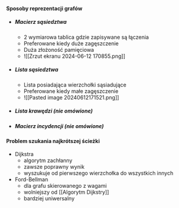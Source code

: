 #### Sposoby reprezentacji grafów
- ##### Macierz sąsiedztwa
	- 2 wymiarowa tablica gdzie zapisywane są łączenia
	- Preferowane kiedy duże zagęszczenie
	- Duża złożoność pamięciowa
	- ![[Zrzut ekranu 2024-06-12 170855.png]]
- ##### Lista sąsiedztwa
	- Lista posiadająca wierzchołki sąsiadujące
	- Preferowane kiedy małe zagęszczenie
	- ![[Pasted image 20240612171521.png]]
- ##### Lista krawędzi (nie omówione)
- ##### Macierz incydencji (nie omówione)

#### Problem szukania najkrótszej ścieżki
- Dijkstra
	- algorytm zachłanny
	- zawsze poprawny wynik
	- wyszukuje od pierwszego wierzchołka do wszystkich innych
- Ford-Bellman
	- dla grafu skierowanego z wagami
	- wolniejszy od [[Algorytm Dijkstry]]
	- bardziej uniwersalny